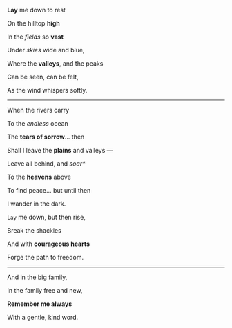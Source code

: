 **Lay** me down to rest

On the hilltop **high**

In the _fields_ so **vast**

Under _skies_ wide and blue,

Where the **valleys**, and the peaks

Can be seen, can be felt,

As the wind whispers softly.

---

When the rivers carry

To the _endless_ ocean

The **tears of sorrow**... then

Shall I leave the **plains** and valleys —

Leave all behind, and _soar*_

To the **heavens** above

To find peace... but until then

I wander in the dark.

`Lay` me down, but then rise,

Break the shackles

And with **courageous hearts**

Forge the path to freedom.

---

And in the big family,

In the family free and new,

**Remember me always**

With a gentle, kind word.